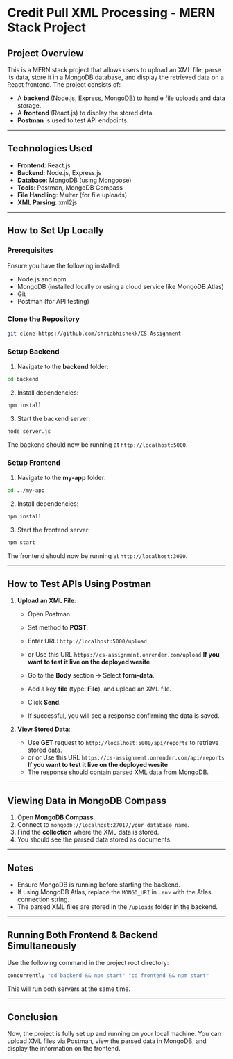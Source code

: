 # Credit Pull XML Processing - MERN Stack Project

## Project Overview
This is a MERN stack project that allows users to upload an XML file, parse its data, store it in a MongoDB database, and display the retrieved data on a React frontend. The project consists of:
- A **backend** (Node.js, Express, MongoDB) to handle file uploads and data storage.
- A **frontend** (React.js) to display the stored data.
- **Postman** is used to test API endpoints.

---

## Technologies Used
- **Frontend**: React.js
- **Backend**: Node.js, Express.js
- **Database**: MongoDB (using Mongoose)
- **Tools**: Postman, MongoDB Compass
- **File Handling**: Multer (for file uploads)
- **XML Parsing**: xml2js

---

## How to Set Up Locally
### Prerequisites
Ensure you have the following installed:
- Node.js and npm
- MongoDB (installed locally or using a cloud service like MongoDB Atlas)
- Git
- Postman (for API testing)

### Clone the Repository
```bash
git clone https://github.com/shriabhishekk/CS-Assignment
```

### Setup Backend
1. Navigate to the **backend** folder:
```bash
cd backend
```
2. Install dependencies:
```bash
npm install
```
3. Start the backend server:
```bash
node server.js
```
The backend should now be running at `http://localhost:5000`.

### Setup Frontend
1. Navigate to the **my-app** folder:
```bash
cd ../my-app
```
2. Install dependencies:
```bash
npm install
```
3. Start the frontend server:
```bash
npm start
```
The frontend should now be running at `http://localhost:3000`.

---

## How to Test APIs Using Postman
1. **Upload an XML File**:
   - Open Postman.
   - Set method to **POST**.
   - Enter URL: `http://localhost:5000/upload`
   - or Use this URL `https://cs-assignment.onrender.com/upload`  **If you want to test it live on the deployed wesite**
     
   - Go to the **Body** section → Select **form-data**.
   - Add a key **file** (type: **File**), and upload an XML file.
   - Click **Send**.
   - If successful, you will see a response confirming the data is saved.

2. **View Stored Data**:
   - Use **GET** request to `http://localhost:5000/api/reports` to retrieve stored data.
   - or or Use this URL `https://cs-assignment.onrender.com/api/reports`   **If you want to test it live on the deployed wesite**
   - The response should contain parsed XML data from MongoDB.

---

## Viewing Data in MongoDB Compass
1. Open **MongoDB Compass**.
2. Connect to `mongodb://localhost:27017/your_database_name`.
3. Find the **collection** where the XML data is stored.
4. You should see the parsed data stored as documents.

---

## Notes
- Ensure MongoDB is running before starting the backend.
- If using MongoDB Atlas, replace the `MONGO_URI` in `.env` with the Atlas connection string.
- The parsed XML files are stored in the `/uploads` folder in the backend.

---

## Running Both Frontend & Backend Simultaneously
Use the following command in the project root directory:
```bash
concurrently "cd backend && npm start" "cd frontend && npm start"
```
This will run both servers at the same time.

---

## Conclusion
Now, the project is fully set up and running on your local machine. You can upload XML files via Postman, view the parsed data in MongoDB, and display the information on the frontend.
